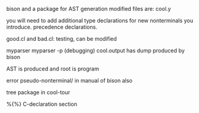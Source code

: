 bison and a package for AST generation
modified files are: cool.y

you will need to add additional type declarations for new nonterminals you introduce.
precedence declarations.

good.cl and bad.cl: testing, can be modified

myparser
myparser -p (debugging)
cool.output has dump produced by bison

AST is produced and root is program

error pseudo-nonterminal/ in manual of bison also

tree package in cool-tour

%{%} C-declaration section
